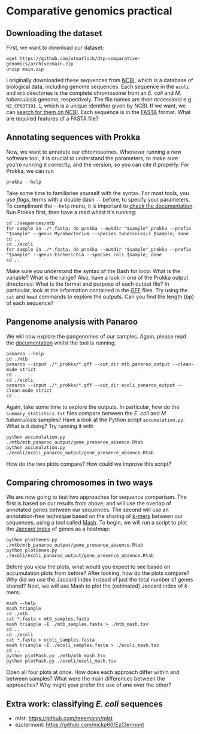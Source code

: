# Comparative genomics practical

## Downloading the dataset
First, we want to download our dataset:
```
wget https://github.com/wtmatlock/dtp-comparative-genomics/archive/main.zip
unzip main.zip
```
I originally downloaded these sequences from [NCBI](https://www.ncbi.nlm.nih.gov), which is a database of biological data, including genome sequences. Each sequence in the `ecoli` and `mtb` directories is the complete chromosome from an *E. coli* and *M. tuberculosis* genome, respectively. The file names are their *accessions* e.g. `NZ_CP007391.1`, which is a unique identifier given by NCBI. If we want, we can [search for them on NCBI](https://www.ncbi.nlm.nih.gov/search/all/?term=NZ_CP007391.1). Each sequence is in the [FASTA](https://en.wikipedia.org/wiki/FASTA_format) format. What are required features of a FASTA file?
 
## Annotating sequences with Prokka

Now, we want to annotate our chromosomes. Whenever running a new software tool, it is crucial to understand the parameters, to make sure you're running it correctly, and the version, so you can cite it properly. For Prokka, we can run
```
prokka --help
```
Take some time to familiarise yourself with the syntax. For most tools, you use *flags*, terms with a double dash `--` before, to specify your parameters. To compliment the `--help` menu, it is important to [check the documentation](https://github.com/tseemann/prokka). Run Prokka first, then have a read whilst it's running:
```
cd ./sequences/mtb
for sample in ./*.fasta; do prokka --outdir "$sample"_prokka --prefix "$sample" --genus Mycobacterium --species tuberculosis $sample; done
cd ..
cd ./ecoli
for sample in ./*.fasta; do prokka --outdir "$sample"_prokka --prefix "$sample" --genus Escherichia --species coli $sample; done
cd ..
```
Make sure you understand the syntax of the Bash for loop: What is the variable? What is the range? Also, have a look in one of the Prokka output directories: What is the format and purpose of each output file? In particular, look at the information contained in the [GFF](https://en.wikipedia.org/wiki/General_feature_format) files. Try using the `cat` and `head` commands to explore the outputs. Can you find the length (bp) of each sequence?

## Pangenome analysis with Panaroo
We will now explore the pangenomes of our samples. Again, please read the [documentation](https://github.com/gtonkinhill/panaroo) whilst the tool is running.
```
panaroo --help
cd ./mtb
panaroo --input ./*_prokka/*.gff --out_dir mtb_panaroo_output --clean-mode strict
cd ..
cd ./ecoli
panaroo --input ./*_prokka/*.gff --out_dir ecoli_panaroo_output --clean-mode strict
cd ..
```
Again, take some time to explore the outputs. In particular, how do the `summary_statistics.txt` files compare between the *E. coli* and *M. tuberculosis* samples? Have a look at the Python script `accumulation.py`. What is it doing? Try running it with
```
python accumulation.py ./mtb/mtb_panaroo_output/gene_presence_absence.Rtab
python accumulation.py ./ecoli/ecoli_panaroo_output/gene_presence_absence.Rtab
```
How do the two plots compare? How could we improve this script?

## Comparing chromosomes in two ways
We are now going to test two approaches for sequence comparison. The first is based on our results from above, and will use the overlap of annotated genes between our sequences. The second will use an annotation-free technique based on the sharing of [*k*-mers](https://en.wikipedia.org/wiki/K-mer) between our sequences, using a tool called [Mash](https://github.com/marbl/Mash). To begin, we will run a script to plot the [Jaccard index](https://en.wikipedia.org/wiki/Jaccard_index) of genes as a heatmap:
```
python plotGenes.py ./mtb/mtb_panaroo_output/gene_presence_absence.Rtab
python plotGenes.py ./ecoli/ecoli_panaroo_output/gene_presence_absence.Rtab
```
Before you view the plots, what would you expect to see based on accumulation plots from before? After looking, how do the plots compare? Why did we use the Jaccard index instead of just the total number of genes shared? Next, we will use Mash to plot the (estimated) Jaccard index of *k*-mers:
```
mash --help
mash triangle
cd ./mtb
cat *.fasta > mtb_samples.fasta
mash triangle -E ./mtb_samples.fasta > ./mtb_mash.tsv
cd ..
cd ./ecoli
cat *.fasta > ecoli_samples.fasta
mash triangle -E ./ecoli_samples.fasta > ./ecoli_mash.tsv
cd ..
python plotMash.py ./mtb/mtb_mash.tsv
python plotMash.py ./ecoli/ecoli_mash.tsv
```
Open all four plots at once. How does each approach differ within and between samples? What were the main differences between the approaches? Why might your prefer the use of one over the other?
## Extra work: classifying *E. coli* sequences

- mlst: https://github.com/tseemann/mlst
- ezclermont: https://github.com/nickp60/EzClermont
